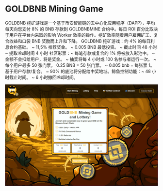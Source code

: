# GOLDBNB Mining Game

GOLDBNB 挖矿游戏是一个基于币安智能链的去中心化应用程序（DAPP），平均每天向您支付 8% 的 BNB 存款到 GOLDBNBMINE 合约中。每日 ROI 百分比取决于用户在平台内采取的影响 Worker 效率的操作。挖矿效率随着用户雇佣矿工、复合收益和口袋 BNB 奖励而上升和下降。 GOLDBNB 挖矿游戏：约 4% 的每日利息合约基础。 ~ 11,5% 推荐奖金。 ~ 0.005 BNB 最低投资。 ~ 截止时间 48 小时 ~ 提取冷却时间 4 小时 社区彩票：~ 每笔存款或复合的 1% 将被放入彩池中。 ~ 金额不会扣给用户，将是奖金。 ~ 抽奖将每 4 小时或 100 名参与者运行一次。 ~ 每个用户最多 50 张门票。 0.25 BNB = 50 张门票。 ~ 0.005 bnb = 每张票 1。基于用户存款/复合。 ~ 90% 的底池将分配给中奖地址。鲸鱼控制功能：~ 48 小时截止时间。 ~ 6 小时撤回冷却时间。

![goldbnbmininggame-dapp-high-risk-bsc-image2_efcd6f88633bad1adb0300fcc5384ba4](goldbnbmininggame-dapp-high-risk-bsc-image2_efcd6f88633bad1adb0300fcc5384ba4.png)
